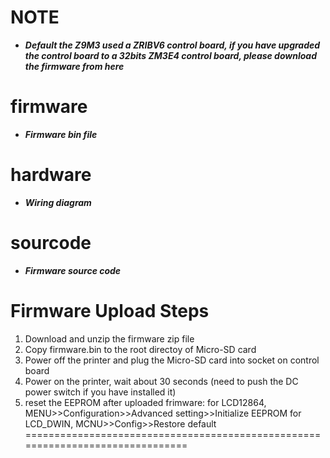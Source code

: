 # NOTE
- ***Default the Z9M3 used a ZRIBV6 control board, if you have upgraded the control board to a 32bits ZM3E4 control board, please download the firmware from here***

# firmware
- ***Firmware bin file***

# hardware
- ***Wiring diagram***

# sourcode
- ***Firmware source code***

# Firmware Upload Steps
1. Download and unzip the firmware zip file
2. Copy firmware.bin to the root directoy of Micro-SD card
3. Power off the printer and plug the Micro-SD card into socket on control board
4. Power on the printer, wait about 30 seconds (need to push the DC power switch if you have installed it)
5. reset the EEPROM after uploaded frimware:
for LCD12864, MENU>>Configuration>>Advanced setting>>Initialize EEPROM
for LCD_DWIN, MCNU>>Config>>Restore default
===============================================================================
